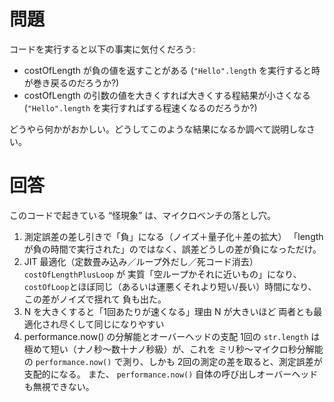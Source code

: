 # 問題

コードを実行すると以下の事実に気付くだろう:

- costOfLength が負の値を返すことがある (`"Hello".length` を実行すると時が巻き戻るのだろうか?)
- costOfLength の引数の値を大きくすれば大きくする程結果が小さくなる (`"Hello".length` を実行すればする程速くなるのだろうか?)

どうやら何かがおかしい。どうしてこのような結果になるか調べて説明しなさい。

# 回答

このコードで起きている “怪現象” は、マイクロベンチの落とし穴。

1. 測定誤差の差し引きで「負」になる（ノイズ＋量子化＋差の拡大）
   「length が負の時間で実行された」のではなく、誤差どうしの差が負になっただけ。
2. JIT 最適化（定数畳み込み／ループ外だし／死コード消去）
   `costOfLengthPlusLoop` が 実質「空ループかそれに近いもの」になり、`costOfLoop`とほぼ同じ（あるいは運悪くそれより短い/長い）時間になり、この差がノイズで揺れて 負も出た。
3. N を大きくすると「1回あたりが速くなる」理由
   N が大きいほど 両者とも最適化され尽くして同じになりやすい
4. performance.now() の分解能とオーバーヘッドの支配
   1回の `str.length` は 極めて短い（ナノ秒〜数十ナノ秒級）が、これを ミリ秒〜マイクロ秒分解能の `performance.now()` で測り、しかも 2回の測定の差を取ると、測定誤差が支配的になる。
   また、 `performance.now()` 自体の呼び出しオーバーヘッドも無視できない。

